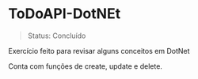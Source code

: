 # ToDoAPI-DotNEt
> Status: Concluído
> 
Exercício feito para revisar alguns conceitos em DotNet

Conta com funções de create, update e delete.
